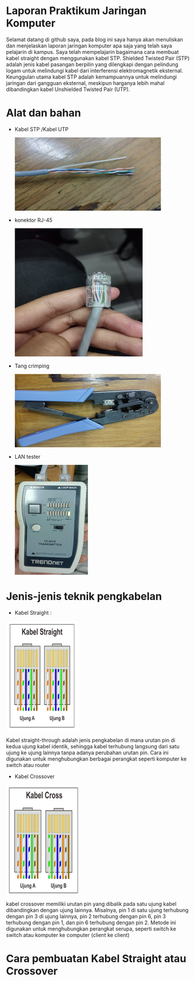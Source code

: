 # Laporan Praktikum Jaringan Komputer

Selamat datang di github saya, pada blog ini saya hanya akan menuliskan dan menjelaskan laporan jaringan komputer apa saja yang telah saya pelajarin di kampus.
Saya telah mempelajarin bagaimana cara membuat kabel straight dengan menggunakan kabel STP.
Shielded Twisted Pair (STP) adalah jenis kabel pasangan berpilin yang dilengkapi
dengan pelindung logam untuk melindungi kabel dari interferensi elektromagnetik eksternal.
Keunggulan utama kabel STP adalah kemampuannya untuk melindungi jaringan dari
gangguan eksternal, meskipun harganya lebih mahal dibandingkan kabel Unshielded Twisted
Pair (UTP).
# Alat dan bahan
  - Kabel STP /Kabel UTP

    <img src="kabel 2" width=400 height=200>
  - konektor RJ-45

    <img src="kabel straight" width=350 height=350>
  - Tang crimping

    <img src="tang" width=400 height=200>
  - LAN tester
    
    <img src="tester" width=200 height=300>

# Jenis-jenis teknik pengkabelan
- Kabel Straight :

 <img src="jenis1.png" width=200 height=300>

 Kabel straight-through adalah jenis pengkabelan di mana urutan pin di kedua ujung
kabel identik, sehingga kabel terhubung langsung dari satu ujung ke ujung lainnya tanpa
adanya perubahan urutan pin. Cara ini digunakan untuk menghubungkan berbagai perangkat
seperti komputer ke switch atau router
  
- Kabel Crossover

<img src="jenis2.png" width=200 height=300>

kabel crossover memiliki urutan pin yang dibalik pada satu ujung kabel dibandingkan dengan ujung lainnya. Misalnya, pin 1 di satu ujung terhubung dengan pin 3 di
ujung lainnya, pin 2 terhubung dengan pin 6, pin 3 terhubung dengan pin 1, dan pin 6
terhubung dengan pin 2. Metode ini digunakan untuk menghubungkan perangkat serupa,
seperti switch ke switch atau komputer ke computer (client ke client)

# Cara pembuatan Kabel Straight atau Crossover

